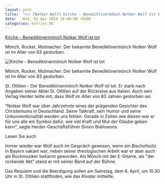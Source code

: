 ```yaml
---
layout: post
title:  "🔥🔥 [Notker Wolf] Kirche - Benediktinermönch Notker Wolf ist tot"
date:   Wed, 03 Apr 2024 16:00:00 +0200
categories: entries DE
---
```

[Kirche - Benediktinermönch Notker Wolf ist tot](https://www.schwarzwaelder-bote.de/inhalt.kirche-benediktinermoench-notker-wolf-ist-tot.539f96cf-ad8f-4a15-b48c-f64f21fdcee6.html)

Mönch, Rocker, Mutmacher: Der bekannte Benediktinermönch Notker Wolf ist im Alter von 83 gestorben.

![Kirche - Benediktinermönch Notker Wolf ist tot](https://www.schwarzwaelder-bote.de/media.media.948ab04d-43b3-4cfd-858b-423ce31f1c84.16x9_1024.jpg)

Mönch, Rocker, Mutmacher: Der bekannte Benediktinermönch Notker Wolf ist im Alter von 83 gestorben.

St. Ottilien - Der Benediktinermönch Notker Wolf ist tot. Er starb nach Angaben seiner Abtei St. Ottilien auf der Rückreise aus Italien. Auch sein Verlag Herder teilte mit, dass Wolf im Alter von 83 Jahren gestorben sei.

"Notker Wolf war über Jahrzehnte eines der prägenden Gesichter des Christentums in Deutschland. Seine Tatkraft, sein Humor und seine Unkonventionalität werden uns fehlen. Gerade in Zeiten wie diesen war er für uns alle ein Symbol dafür, wie viel Kraft und Mut der Glaube geben kann", sagte Herder-Geschäftsführer Simon Biallowons.

Lesen Sie auch

Immer wieder war Wolf auch im Gespräch gewesen, wenn ein Bischofssitz in Bayern vakant war, neben seiner theologischen Arbeit war er aber auch als Rockmusiker bekannt geworden. Als Mönch mit der E-Gitarre, als "der rockende Abt" stand er mit seiner Band auf der Bühne.

Das Requiem und die Beerdigung sollen am Samstag, dem 6. April, um 10.30 Uhr in St. Ottilien stattfinden, wie das Kloster mitteilte.

